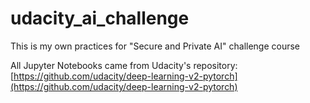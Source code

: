 # udacity_ai_challenge

This is my own practices for "Secure and Private AI" challenge course

All Jupyter Notebooks came from Udacity's repository: [https://github.com/udacity/deep-learning-v2-pytorch](https://github.com/udacity/deep-learning-v2-pytorch)
